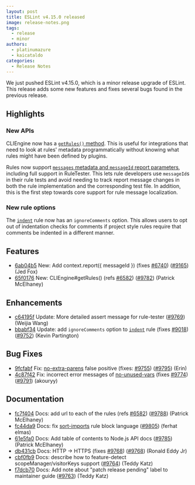 ```yaml
---
layout: post
title: ESLint v4.15.0 released
image: release-notes.png
tags:
  - release
  - minor
authors:
  - platinumazure
  - kaicataldo
categories:
  - Release Notes
---
```


We just pushed ESLint v4.15.0, which is a minor release upgrade of ESLint. This release adds some new features and fixes several bugs found in the previous release.

## Highlights

### New APIs

CLIEngine now has a [`getRules()` method](https://eslint.org/docs/developer-guide/nodejs-api#clienginegetrules). This is useful for integrations that need to look at rules' metadata programmatically without knowing what rules might have been defined by plugins.

Rules now support [`messages` metadata and `messageId` report parameters](https://eslint.org/docs/developer-guide/working-with-rules#messageids), including full support in RuleTester. This lets rule developers use `messageId`s in their rule tests and avoid needing to track report message changes in both the rule implementation and the corresponding test file. In addition, this is the first step towards core support for rule message localization.

### New rule options

The [`indent`](/docs/rules/indent) rule now has an `ignoreComments` option. This allows users to opt out of indentation checks for comments if project style rules require that comments be indented in a different manner.

## Features

* [6ab04b5](https://github.com/eslint/eslint/commit/6ab04b5) New: Add context.report({ messageId }) (fixes [#6740](https://github.com/eslint/eslint/issues/6740)) ([#9165](https://github.com/eslint/eslint/issues/9165)) (Jed Fox)
* [65f0176](https://github.com/eslint/eslint/commit/65f0176) New: CLIEngine#getRules() (refs [#6582](https://github.com/eslint/eslint/issues/6582)) ([#9782](https://github.com/eslint/eslint/issues/9782)) (Patrick McElhaney)

## Enhancements

* [c64195f](https://github.com/eslint/eslint/commit/c64195f) Update: More detailed assert message for rule-tester ([#9769](https://github.com/eslint/eslint/issues/9769)) (Weijia Wang)
* [bbabf34](https://github.com/eslint/eslint/commit/bbabf34) Update: add `ignoreComments` option to [`indent`](/docs/rules/indent) rule (fixes [#9018](https://github.com/eslint/eslint/issues/9018)) ([#9752](https://github.com/eslint/eslint/issues/9752)) (Kevin Partington)

## Bug Fixes

* [9fcfabf](https://github.com/eslint/eslint/commit/9fcfabf) Fix: [no-extra-parens](/docs/rules/no-extra-parens) false positive (fixes: [#9755](https://github.com/eslint/eslint/issues/9755)) ([#9795](https://github.com/eslint/eslint/issues/9795)) (Erin)
* [4c87f42](https://github.com/eslint/eslint/commit/4c87f42) Fix: incorrect error messages of [no-unused-vars](/docs/rules/no-unused-vars) (fixes [#9774](https://github.com/eslint/eslint/issues/9774)) ([#9791](https://github.com/eslint/eslint/issues/9791)) (akouryy)

## Documentation

* [fc7f404](https://github.com/eslint/eslint/commit/fc7f404) Docs: add url to each of the rules (refs [#6582](https://github.com/eslint/eslint/issues/6582)) ([#9788](https://github.com/eslint/eslint/issues/9788)) (Patrick McElhaney)
* [fc44da9](https://github.com/eslint/eslint/commit/fc44da9) Docs: fix [sort-imports](/docs/rules/sort-imports) rule block language ([#9805](https://github.com/eslint/eslint/issues/9805)) (ferhat elmas)
* [61e5fa0](https://github.com/eslint/eslint/commit/61e5fa0) Docs: Add table of contents to Node.js API docs ([#9785](https://github.com/eslint/eslint/issues/9785)) (Patrick McElhaney)
* [db431cb](https://github.com/eslint/eslint/commit/db431cb) Docs: HTTP -> HTTPS (fixes [#9768](https://github.com/eslint/eslint/issues/9768)) ([#9768](https://github.com/eslint/eslint/issues/9768)) (Ronald Eddy Jr)
* [cbf0fb9](https://github.com/eslint/eslint/commit/cbf0fb9) Docs: describe how to feature-detect scopeManager/visitorKeys support ([#9764](https://github.com/eslint/eslint/issues/9764)) (Teddy Katz)
* [f7dcb70](https://github.com/eslint/eslint/commit/f7dcb70) Docs: Add note about "patch release pending" label to maintainer guide ([#9763](https://github.com/eslint/eslint/issues/9763)) (Teddy Katz)
